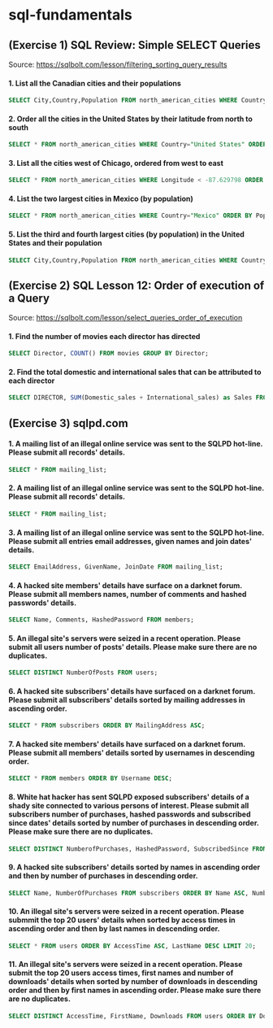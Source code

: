 # sql-fundamentals

## (Exercise 1) SQL Review: Simple SELECT Queries

Source: https://sqlbolt.com/lesson/filtering_sorting_query_results

#### 1. List all the Canadian cities and their populations
```sql
SELECT City,Country,Population FROM north_american_cities WHERE Country="Canada";
```
#### 2. Order all the cities in the United States by their latitude from north to south
```sql
SELECT * FROM north_american_cities WHERE Country="United States" ORDER BY Latitude DESC;
```
#### 3. List all the cities west of Chicago, ordered from west to east
```sql
SELECT * FROM north_american_cities WHERE Longitude < -87.629798 ORDER BY Longitude ASC;
```
#### 4. List the two largest cities in Mexico (by population)
```sql
SELECT * FROM north_american_cities WHERE Country="Mexico" ORDER BY Population DESC LIMIT 2;
```
#### 5. List the third and fourth largest cities (by population) in the United States and their population
```sql
SELECT City,Country,Population FROM north_american_cities WHERE Country="United States" ORDER BY Population DESC LIMIT 2 OFFSET 2;
```
## (Exercise 2) SQL Lesson 12: Order of execution of a Query

Source: https://sqlbolt.com/lesson/select_queries_order_of_execution

#### 1. Find the number of movies each director has directed 
```sql
SELECT Director, COUNT() FROM movies GROUP BY Director;
```
#### 2. Find the total domestic and international sales that can be attributed to each director
```sql
SELECT DIRECTOR, SUM(Domestic_sales + International_sales) as Sales FROM Movies INNER JOIN Boxoffice ON Movies.Id = Boxoffice.Movie_id GROUP BY Director;
```
## (Exercise 3) sqlpd.com

#### 1. A mailing list of an illegal online service was sent to the SQLPD hot-line. Please submit all records' details.
```sql
SELECT * FROM mailing_list;
```
#### 2. A mailing list of an illegal online service was sent to the SQLPD hot-line. Please submit all records' details.
```sql
SELECT * FROM mailing_list;
```
#### 3. A mailing list of an illegal online service was sent to the SQLPD hot-line. Please submit all entries email addresses, given names and join dates' details.
```sql
SELECT EmailAddress, GivenName, JoinDate FROM mailing_list;
```
#### 4. A hacked site members' details have surface on a darknet forum. Please submit all members names, number of comments and hashed passwords' details.
```sql
SELECT Name, Comments, HashedPassword FROM members;
```
#### 5. An illegal site's servers were seized in a recent operation. Please submit all users number of posts' details. Please make sure there are no duplicates.
```sql
SELECT DISTINCT NumberOfPosts FROM users;
```
#### 6. A hacked site subscribers' details have surfaced on a darknet forum. Please submit all subscribers' details sorted by mailing addresses in ascending order.
```sql
SELECT * FROM subscribers ORDER BY MailingAddress ASC;
```
#### 7. A hacked site members' details have surfaced on a darknet forum. Please submit all members' details sorted by usernames in descending order.
```sql
SELECT * FROM members ORDER BY Username DESC;
```
#### 8. White hat hacker has sent SQLPD exposed subscribers' details of a shady site connected to various persons of interest. Please submit all subscribers number of purchases, hashed passwords and subscribed since dates' details sorted by number of purchases in descending order. Please make sure there are no duplicates.
```sql
SELECT DISTINCT NumberofPurchases, HashedPassword, SubscribedSince FROM subscribers ORDER BY NumberOfPurchases DESC;
```
#### 9. A hacked site subscribers' details sorted by names in ascending order and then by number of purchases in descending order.
```sql
SELECT Name, NumberOfPurchases FROM subscribers ORDER BY Name ASC, NumberOfPurchases DESC;
```
#### 10. An illegal site's servers were seized in a recent operation. Please submmit the top 20 users' details when sorted by access times in ascending order and then by last names in descending order.
```sql
SELECT * FROM users ORDER BY AccessTime ASC, LastName DESC LIMIT 20;
```
#### 11. An illegal site's servers were seized in a recent operation. Please submit the top 20 users access times, first names and number of downloads' details when sorted by number of downloads in descending order and then by first names in ascending order. Please make sure there are no duplicates.
```sql
SELECT DISTINCT AccessTime, FirstName, Downloads FROM users ORDER BY Downloads DESC, FirstName ASC LIMIT 20;
```
